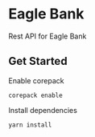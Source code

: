 # Eagle Bank

Rest API for Eagle Bank

## Get Started

Enable corepack

```
corepack enable
```

Install dependencies
```
yarn install
```
